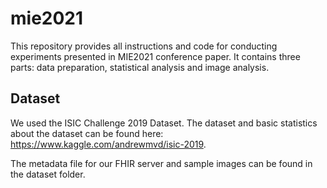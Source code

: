 # mie2021
This repository provides all instructions and code for conducting experiments presented in MIE2021 conference paper. It contains three parts: data preparation, statistical analysis and image analysis.

## Dataset
We used the ISIC Challenge 2019 Dataset. The dataset and basic statistics about the dataset can be found here: https://www.kaggle.com/andrewmvd/isic-2019.

The metadata file for our FHIR server and sample images can be found in the dataset folder.
